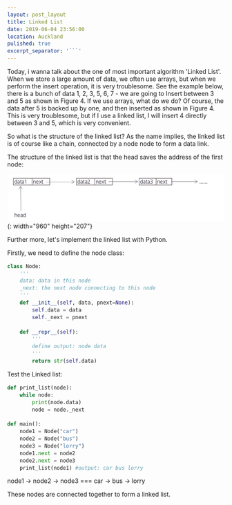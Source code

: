 ```yaml
---
layout: post_layout
title: Linked List
date: 2019-06-04 23:56:00
location: Auckland
pulished: true
excerpt_separator: '```'
---
```


Today, i wanna talk about the one of most important algorithm 'Linked List'. When we store a large amount of data, we often use arrays, but when we perform the insert operation, it is very troublesome. See the example below, there is a bunch of data 1, 2, 3, 5, 6, 7 - we are going to Insert between 3 and 5 as shown in Figure 4. If we use arrays, what do we do? Of course, the data after 5 is backed up by one, and then inserted as shown in Figure 4. This is very troublesome, but if I use a linked list, I will insert 4 directly between 3 and 5, which is very convenient.

So what is the structure of the linked list? As the name implies, the linked list is of course like a chain, connected by a node node to form a data link.

The structure of the linked list is that the head saves the address of the first node:

![](/assets/img/linked_list_img.png){: width="960" height="207"}

Further more, let's implement the linked list with Python.

Firstly, we need to define the node class:

~~~python
class Node:
    '''
    data: data in this node
    _next: the next node connecting to this node
    '''
    def __init__(self, data, pnext=None):
        self.data = data
        self._next = pnext

    def __repr__(self):
        '''
        define output: node data
        '''
        return str(self.data)
~~~

Test the Linked list:

~~~python
def print_list(node):
    while node:
        print(node.data)
        node = node._next

def main():
    node1 = Node("car")
    node2 = Node("bus")
    node3 = Node("lorry")
    node1.next = node2
    node2.next = node3
    print_list(node1) #output: car bus lorry
~~~

node1 -&gt; node2 -&gt; node3 === car -&gt; bus -&gt; lorry

These nodes are connected together to form a linked list.